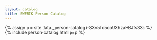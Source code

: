 ```yaml
---
layout: catalog
title: SWERIK Person Catalog
---
```

{% assign p = site.data._person-catalog.i-SXv5Tc5coUXhzaHBJfs33a %}
{% include person-catalog.html p=p %}

